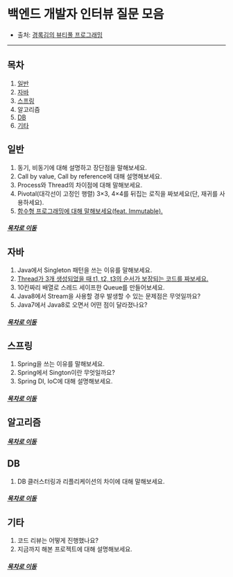 백엔드 개발자 인터뷰 질문 모음
=====
* 출처: [경록김의 뷰티풀 프로그래밍](https://krksap.tistory.com/1136)
- - -
## 목차
1. [일반](#일반)
2. [자바](#자바)
3. [스프링](#스프링)
4. 알고리즘
5. [DB](#DB)
6. [기타](#기타)

## 일반
1. 동기, 비동기에 대해 설명하고 장단점을 말해보세요.
2. Call by value, Call by reference에 대해 설명해보세요.
3. Process와 Thread의 차이점에 대해 말해보세요.
4. Pivotal(대각선이 고정인 행렬) 3×3, 4×4를 뒤집는 로직을 짜보세요(단, 재귀를 사용하세요).
5. [함수형 프로그래밍에 대해 말해보세요(feat. Immutable).](./thinking_list/cq_general_05.md)

##### [목차로 이동](#목차)

## 자바
1. Java에서 Singleton 패턴을 쓰는 이유를 말해보세요.
2. [Thread가 3개 생성되었을 때 t1, t2, t3의 순서가 보장되는 코드를 짜보세요.](./thinking_list/cq_java_02.md)
3. 10칸짜리 배열로 스레드 세이프한 Queue를 만들어보세요.
4. Java8에서 Stream을 사용할 경우 발생할 수 있는 문제점은 무엇일까요?
5. Java7에서 Java8로 오면서 어떤 점이 달라졌나요?

##### [목차로 이동](#목차)

## 스프링
1. Spring을 쓰는 이유를 말해보세요.
2. Spring에서 Sington이란 무엇일까요?
3. Spring DI, IoC에 대해 설명해보세요.

##### [목차로 이동](#목차)

## 알고리즘


##### [목차로 이동](#목차)

## DB
1. DB 클러스터링과 리플리케이션의 차이에 대해 말해보세요.

##### [목차로 이동](#목차)

## 기타
1. 코드 리뷰는 어떻게 진행했나요?
2. 지금까지 해본 프로젝트에 대해 설명해보세요.

##### [목차로 이동](#목차)
